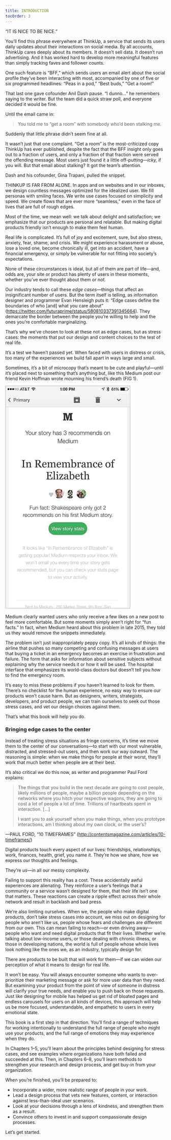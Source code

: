 ```yaml
---
title: INTRODUCTION
tocOrder: 3
---
```

“IT IS NICE TO BE NICE.”

You’ll find this phrase everywhere at ThinkUp, a service that sends its users daily updates about their interactions on social media. By all accounts, ThinkUp cares deeply about its members. It doesn’t sell data. It doesn’t run advertising. And it has worked hard to develop more meaningful features than simply tracking faves and follower counts.

One such feature is “BFF,” which sends users an email alert about the social profile they’ve been interacting with most, accompanied by one of five or six programmed headlines: “Peas in a pod,” “Best buds,” “Get a room!”

That last one gave cofounder Anil Dash pause. “I dunno…” he remembers saying to the writer. But the team did a quick straw poll, and everyone decided it would be fine.

Until the email came in:

> You told me to “get a room” with somebody who’d been stalking me.

Suddenly that little phrase didn’t seem fine at all.

It wasn’t just that one complaint. “Get a room” is the most-criticized copy ThinkUp has ever published, despite the fact that the BFF insight only goes out to a fraction of users, and only a fraction of that fraction were served the offending message. Most users just found it a little off-putting—*icky,* if you will. But that email about stalking? It got the team’s attention.

Dash and his cofounder, Gina Trapani, pulled the snippet.

THINKUP IS FAR FROM ALONE. In apps and on websites and in our inboxes, we design countless messages optimized for the idealized user. We fill personas with smiling faces. We write use cases focused on simplicity and speed. We create flows that are ever more “seamless,” even in the face of lives that are full of rough edges.

Most of the time, we mean well: we talk about delight and satisfaction; we emphasize that our products are personal and relatable. But making digital products friendly isn’t enough to make them feel human.

Real life is complicated. It’s full of joy and excitement, sure, but also stress, anxiety, fear, shame, and crisis. We might experience harassment or abuse, lose a loved one, become chronically ill, get into an accident, have a financial emergency, or simply be vulnerable for not fitting into society’s expectations.

None of these circumstances is ideal, but all of them are part of life—and, odds are, your site or product has plenty of users in these moments, whether you’ve ever thought about them or not.

Our industry tends to call these *edge cases*—things that affect an insignificant number of users. But the term itself is telling, as information designer and programmer Evan Hensleigh puts it: “Edge cases define the boundaries of who \[and] what you care about” (<https://twitter.com/futuraprime/status/580810337391345664>). They demarcate the border between the people you’re willing to help and the ones you’re comfortable marginalizing.

That’s why we’ve chosen to look at these not as edge cases, but as stress cases: the moments that put our design and content choices to the test of real life.

It’s a test we haven’t passed yet. When faced with users in distress or crisis, too many of the experiences we build fall apart in ways large and small.

Sometimes, it’s a bit of microcopy that’s meant to be cute and playful—until it’s placed next to something that’s anything but, like this Medium post our friend Kevin Hoffman wrote mourning his friend’s death (FIG 1).

![Figure](../image/Fig0-1_Medium.png "FIG 1: Rather than feeling playful, Medium’s “fun fact” is jarring when juxtaposed with a post about a friend’s death.")

Medium clearly wanted users who only receive a few likes on a new post to feel more comfortable. But some moments simply aren’t right for “fun facts.” In fact, when Medium heard about this problem in late 2015, they told us they would remove the snippets immediately.

The problem isn’t just inappropriately peppy copy. It’s all kinds of things: the airline that pushes so many competing and confusing messages at users that buying a ticket in an emergency becomes an exercise in frustration and failure. The form that asks for information about sensitive subjects without explaining why the service needs it or how it will be used. The hospital interface that emphasizes its world-class doctors but doesn’t tell you how to find the emergency room.

It’s easy to miss these problems if you haven’t learned to look for them. There’s no checklist for the human experience, no easy way to ensure our products won’t cause harm. But as designers, writers, strategists, developers, and product people, we can train ourselves to seek out those stress cases, and vet our design choices against them.

That’s what this book will help you do.

### Bringing edge cases to the center

Instead of treating stress situations as fringe concerns, it’s time we move them to the center of our conversations—to start with our most vulnerable, distracted, and stressed-out users, and then work our way outward. The reasoning is simple: when we make things for people at their worst, they’ll work that much better when people are at their best.

It’s also critical we do this now, as writer and programmer Paul Ford explains:

> The things that you build in the next decade are going to cost people, likely millions of people, maybe a billion people depending on the networks where you hitch your respective wagons, they are going to cost a lot of people a lot of time. Trillions of heartbeats spent in interaction. \[…]
>
> I want you to ask yourself when you make things, when you prototype interactions, am I thinking about my own clock, or the user’s?

—PAUL FORD, “10 TIMEFRAMES” (<http://contentsmagazine.com/articles/10-timeframes/>[](http://bkaprt.com/dfrl/00-02/))

Digital products touch every aspect of our lives: friendships, relationships, work, finances, health, grief, you name it. They’re how we share, how we express our thoughts and feelings.

They’re *us*—in all our messy complexity.

Failing to support this reality has a cost. These accidentally awful experiences are alienating. They reinforce a user’s feelings that a community or a service wasn’t designed for them, that their life isn’t one that matters. These reactions can create a ripple effect across their whole network and result in backlash and bad press.

We’re also limiting ourselves. When we, the people who make digital products, don’t take stress cases into account, we miss out on designing for people who aren’t like us, people whose fears and challenges are different from our own. This can mean failing to reach—or even driving away—people who want and need digital products that fit their lives. Whether we’re talking about low-income users, or those dealing with chronic illness, or those in developing nations, the world is full of people whose whole lives look nothing like the ones we, as an industry, typically design for.

There are products to be built that will work for them—if we can widen our perception of what it means to design for real life.

It won’t be easy. You will always encounter someone who wants to over-prioritize their marketing message or ask for more user data than they need. But examining your product from the point of view of someone in distress will clarify your true needs, and enable you to push back on those requests. Just like designing for mobile has helped us get rid of bloated pages and endless carousels for users on all kinds of devices, this approach will help us be more focused, understandable, and empathetic to users in every emotional state.

This book is a first step in that direction. You’ll find a range of techniques for working intentionally to understand the full range of people who might use your products, and the full range of emotions they may experience when they do.

In Chapters 1–5, you’ll learn about the principles behind designing for stress cases, and see examples where organizations have both failed and succeeded at this. Then, in Chapters 6–8, you’ll learn methods to strengthen your research and design process, and get buy-in from your organization.

When you’re finished, you’ll be prepared to:

* Incorporate a wider, more realistic range of people in your work.
* Lead a design process that vets new features, content, or interaction against less-than-ideal user scenarios.
* Look at your decisions through a lens of kindness, and strengthen them as a result.
* Convince others to invest in and support compassionate design processes.

Let’s get started.
